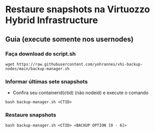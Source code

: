 # Restaure snapshots na Virtuozzo Hybrid Infrastructure

## Guia (execute somente nos usernodes)

### **Faça download do script.sh**
```
wget https://raw.githubusercontent.com/yohrannes/vhi-backup-nodes/main/backup-manager.sh
```
### **Informar últimas sete snapshots**
- Confira seu containerid(ctid) (não nodeid) e execute o comando
```
bash backup-manager.sh <CTID>
```
### **Restaure snapshots**
```
bash backup-manager.sh <CTID> <BACKUP OPTION [0 - 6]>
```
